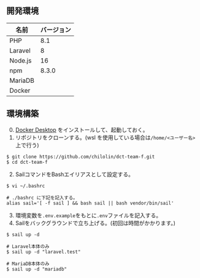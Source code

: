 ## 開発環境
| 名前 | バージョン |
| --- | --- |
| PHP | 8.1 |
| Laravel | 8 |
| Node.js | 16 |
| npm | 8.3.0 |
| MariaDB | |
| Docker | |

## 環境構築
0. [Docker Desktop](https://docs.docker.com/desktop/windows/wsl/) をインストールして、起動しておく。
1. リポジトリをクローンする。(wsl を使用している場合は`/home/<ユーザー名>`上で行う)
```
$ git clone https://github.com/chilolin/dct-team-f.git
$ cd dct-team-f
```
2. SailコマンドをBashエイリアスとして設定する。
```
$ vi ~/.bashrc

# ./bashrc に下記を記入する。
alias sail='[ -f sail ] && bash sail || bash vendor/bin/sail'
```
3. 環境変数を`.env.example`をもとに`.env`ファイルを記入する。
4. Sailをバックグラウンドで立ち上げる。(初回は時間がかかります。)
```
$ sail up -d

# Laravel本体のみ
$ sail up -d "laravel.test"

# MariaDB本体のみ
$ sail up -d "mariadb"
```
